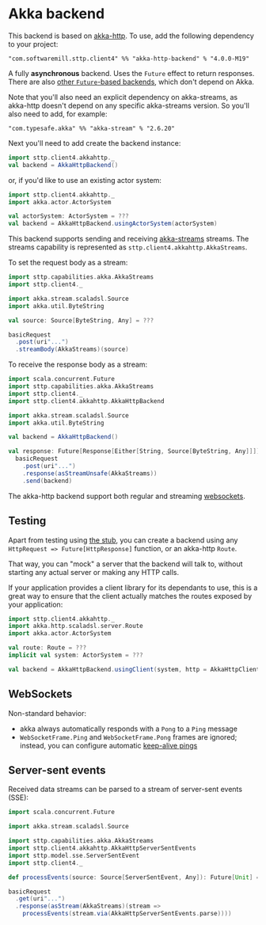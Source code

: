 # Akka backend

This backend is based on [akka-http](http://doc.akka.io/docs/akka-http/current/scala/http/). To use, add the following dependency to your project:

```
"com.softwaremill.sttp.client4" %% "akka-http-backend" % "4.0.0-M19"
```

A fully **asynchronous** backend. Uses the `Future` effect to return responses. There are also [other `Future`-based backends](future.md), which don't depend on Akka. 

Note that you'll also need an explicit dependency on akka-streams, as akka-http doesn't depend on any specific akka-streams version. So you'll also need to add, for example:

```
"com.typesafe.akka" %% "akka-stream" % "2.6.20"
```

Next you'll need to add create the backend instance:

```scala
import sttp.client4.akkahttp._
val backend = AkkaHttpBackend()
```

or, if you'd like to use an existing actor system:

```scala
import sttp.client4.akkahttp._
import akka.actor.ActorSystem

val actorSystem: ActorSystem = ???
val backend = AkkaHttpBackend.usingActorSystem(actorSystem)
```

This backend supports sending and receiving [akka-streams](http://doc.akka.io/docs/akka/current/scala/stream/index.html) streams. The streams capability is represented as `sttp.client4.akkahttp.AkkaStreams`.

To set the request body as a stream:

```scala
import sttp.capabilities.akka.AkkaStreams
import sttp.client4._

import akka.stream.scaladsl.Source
import akka.util.ByteString

val source: Source[ByteString, Any] = ???

basicRequest
  .post(uri"...")
  .streamBody(AkkaStreams)(source)
```

To receive the response body as a stream:

```scala
import scala.concurrent.Future
import sttp.capabilities.akka.AkkaStreams
import sttp.client4._
import sttp.client4.akkahttp.AkkaHttpBackend

import akka.stream.scaladsl.Source
import akka.util.ByteString

val backend = AkkaHttpBackend()

val response: Future[Response[Either[String, Source[ByteString, Any]]]] =
  basicRequest
    .post(uri"...")
    .response(asStreamUnsafe(AkkaStreams))
    .send(backend)
```

The akka-http backend support both regular and streaming [websockets](../websockets.md).

## Testing

Apart from testing using [the stub](../testing.md), you can create a backend using any `HttpRequest => Future[HttpResponse]` function, or an akka-http `Route`.

That way, you can "mock" a server that the backend will talk to, without starting any actual server or making any HTTP calls.

If your application provides a client library for its dependants to use, this is a great way to ensure that the client actually matches the routes exposed by your application:

```scala
import sttp.client4.akkahttp._
import akka.http.scaladsl.server.Route
import akka.actor.ActorSystem

val route: Route = ???
implicit val system: ActorSystem = ???

val backend = AkkaHttpBackend.usingClient(system, http = AkkaHttpClient.stubFromRoute(route))
```

## WebSockets

Non-standard behavior:

* akka always automatically responds with a `Pong` to a `Ping` message
* `WebSocketFrame.Ping` and `WebSocketFrame.Pong` frames are ignored; instead, you can configure automatic [keep-alive pings](https://doc.akka.io/docs/akka-http/current/client-side/websocket-support.html#automatic-keep-alive-ping-support)

## Server-sent events

Received data streams can be parsed to a stream of server-sent events (SSE):

```scala
import scala.concurrent.Future

import akka.stream.scaladsl.Source

import sttp.capabilities.akka.AkkaStreams
import sttp.client4.akkahttp.AkkaHttpServerSentEvents
import sttp.model.sse.ServerSentEvent
import sttp.client4._

def processEvents(source: Source[ServerSentEvent, Any]): Future[Unit] = ???

basicRequest
  .get(uri"...")
  .response(asStream(AkkaStreams)(stream => 
    processEvents(stream.via(AkkaHttpServerSentEvents.parse))))
```
